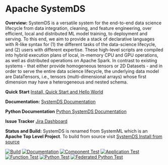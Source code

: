<!--
{% comment %}
Licensed to the Apache Software Foundation (ASF) under one or more
contributor license agreements.  See the NOTICE file distributed with
this work for additional information regarding copyright ownership.
The ASF licenses this file to you under the Apache License, Version 2.0
(the "License"); you may not use this file except in compliance with
the License.  You may obtain a copy of the License at

http://www.apache.org/licenses/LICENSE-2.0

Unless required by applicable law or agreed to in writing, software
distributed under the License is distributed on an "AS IS" BASIS,
WITHOUT WARRANTIES OR CONDITIONS OF ANY KIND, either express or implied.
See the License for the specific language governing permissions and
limitations under the License.
{% end comment %}
-->

# Apache SystemDS

**Overview:** SystemDS is a versatile system for the end-to-end data science lifecycle from data integration, cleaning,
and feature engineering, over efficient, local and distributed ML model training, to deployment and serving. To this
end, we aim to provide a stack of declarative languages with R-like syntax for (1) the different tasks of the data-science
lifecycle, and (2) users with different expertise. These high-level scripts are compiled into hybrid execution plans of
local, in-memory CPU and GPU operations, as well as distributed operations on Apache Spark. In contrast to existing
systems - that either provide homogeneous tensors or 2D Datasets - and in order to serve the entire data science lifecycle,
the underlying data model are DataTensors, i.e., tensors (multi-dimensional arrays) whose first dimension may have a
heterogeneous and nested schema.

**Quick Start** [Install, Quick Start and Hello World](https://apache.github.io/systemds/site/install.html)

**Documentation:** [SystemDS Documentation](https://apache.github.io/systemds/)

**Python Documentation** [Python SystemDS Documentation](https://apache.github.io/systemds/api/python/index.html)

**Issue Tracker** [Jira Dashboard](https://issues.apache.org/jira/secure/Dashboard.jspa?selectPageId=12335852)

**Status and Build:** SystemDS is renamed from SystemML which is an **Apache Top Level Project**.
To build from source visit [SystemDS Install from source](https://apache.github.io/systemds/site/install.html)
  
[![Build](https://github.com/apache/systemds/workflows/Build/badge.svg?branch=main&event=push)](https://github.com/apache/systemds/actions?query=workflow%3A%22Build%22+branch%3Amain+event%3Apush)
[![Documentation](https://github.com/apache/systemds/workflows/Documentation/badge.svg?branch=main&event=push)](https://github.com/apache/systemds/actions?query=workflow%3ADocumentation+branch%3Amain+event%3Apush)
[![Component Test](https://github.com/apache/systemds/workflows/Component%20Test/badge.svg?branch=main&event=push)](https://github.com/apache/systemds/actions?query=workflow%3A%22Component+Test%22+branch%3Amain+event%3Apush)
[![Application Test](https://github.com/apache/systemds/workflows/Application%20Test/badge.svg?branch=main&event=push)](https://github.com/apache/systemds/actions?query=workflow%3A%22Application+Test%22+branch%3Amain+event%3Apush)
[![Function Test](https://github.com/apache/systemds/workflows/Function%20Test/badge.svg?branch=main&event=push)](https://github.com/apache/systemds/actions?query=workflow%3A%22Function+Test%22+branch%3Amain+event%3Apush)
[![Python Test](https://github.com/apache/systemds/workflows/Python%20Test/badge.svg?branch=main&event=push)](https://github.com/apache/systemds/actions?query=workflow%3A%22Python+Test%22+branch%3Amain+event%3Apush)
[![Federated Python Test](https://github.com/apache/systemds/workflows/Federated%20Python%20Test/badge.svg?branch=main&event=push)](https://github.com/apache/systemds/actions?query=workflow%3A%22Federated+Python+Test%22+branch%3Amain+event%3Apush)
